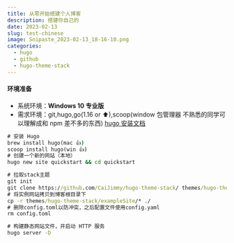 ```yaml
---
title: 从零开始搭建个人博客
description: 搭建你自己的
date: 2023-02-13
slug: test-chinese
image: Snipaste_2023-02-13_18-16-10.png
categories:
  - hugo
  - github
  - hugo-theme-stack
---
```


#### 环境准备

- 系统环境：**Windows 10 专业版**
- 需求环境：git,hugo,go(1.16 or ⬆),scoop(window 包管理器 不熟悉的同学可以理解成和 npm 差不多的东西)
  [hugo 安装文档](https://gohugo.io/installation/windows/ 'hugo安装文档')

```cmd
# 安装 Hugo
brew install hugo(mac 👍)
scoop install hugo(win 👍)
# 创建一个新的网站（本地）
hugo new site quickstart && cd quickstart

# 拉取stack主题
git init
git clone https://github.com/CaiJimmy/hugo-theme-stack/ themes/hugo-theme-stack
# 将实例网站拷贝到博客根目录下
cp -r themes/hugo-theme-stack/exampleSite/* ./
# 删除config.toml以防冲突，之后配置文件使用config.yaml
rm config.toml

# 构建静态网站文件，并启动 HTTP 服务
hugo server -D


```
